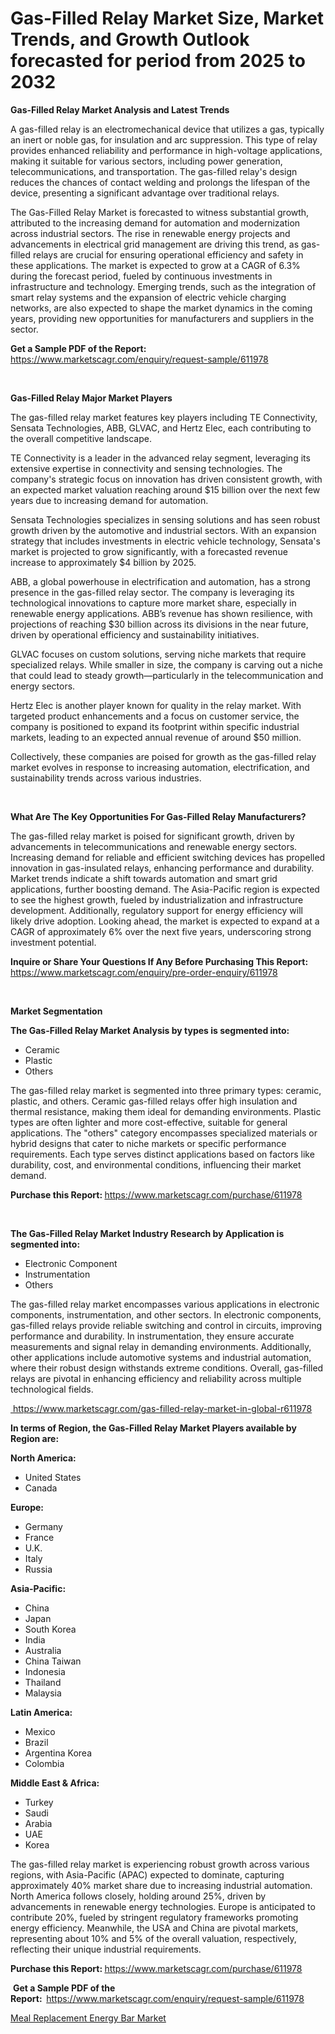 <p><h1>Gas-Filled Relay Market Size, Market Trends, and Growth Outlook forecasted for period from 2025 to 2032</h1></p><p><strong>Gas-Filled Relay Market Analysis and Latest Trends</strong></p>
<p><p>A gas-filled relay is an electromechanical device that utilizes a gas, typically an inert or noble gas, for insulation and arc suppression. This type of relay provides enhanced reliability and performance in high-voltage applications, making it suitable for various sectors, including power generation, telecommunications, and transportation. The gas-filled relay's design reduces the chances of contact welding and prolongs the lifespan of the device, presenting a significant advantage over traditional relays.</p><p>The Gas-Filled Relay Market is forecasted to witness substantial growth, attributed to the increasing demand for automation and modernization across industrial sectors. The rise in renewable energy projects and advancements in electrical grid management are driving this trend, as gas-filled relays are crucial for ensuring operational efficiency and safety in these applications. The market is expected to grow at a CAGR of 6.3% during the forecast period, fueled by continuous investments in infrastructure and technology. Emerging trends, such as the integration of smart relay systems and the expansion of electric vehicle charging networks, are also expected to shape the market dynamics in the coming years, providing new opportunities for manufacturers and suppliers in the sector.</p></p>
<p><strong>Get a Sample PDF of the Report:&nbsp;</strong> <a href="https://www.marketscagr.com/enquiry/request-sample/611978?utm_campaign=2944&utm_medium=2&utm_source=Github&utm_content=ia&utm_term=23032025&utm_id=gas-filled-relay">https://www.marketscagr.com/enquiry/request-sample/611978</a></p>
<p>&nbsp;</p>
<p><strong>Gas-Filled Relay Major Market Players</strong></p>
<p><p>The gas-filled relay market features key players including TE Connectivity, Sensata Technologies, ABB, GLVAC, and Hertz Elec, each contributing to the overall competitive landscape. </p><p>TE Connectivity is a leader in the advanced relay segment, leveraging its extensive expertise in connectivity and sensing technologies. The company's strategic focus on innovation has driven consistent growth, with an expected market valuation reaching around $15 billion over the next few years due to increasing demand for automation.</p><p>Sensata Technologies specializes in sensing solutions and has seen robust growth driven by the automotive and industrial sectors. With an expansion strategy that includes investments in electric vehicle technology, Sensata's market is projected to grow significantly, with a forecasted revenue increase to approximately $4 billion by 2025.</p><p>ABB, a global powerhouse in electrification and automation, has a strong presence in the gas-filled relay sector. The company is leveraging its technological innovations to capture more market share, especially in renewable energy applications. ABB’s revenue has shown resilience, with projections of reaching $30 billion across its divisions in the near future, driven by operational efficiency and sustainability initiatives.</p><p>GLVAC focuses on custom solutions, serving niche markets that require specialized relays. While smaller in size, the company is carving out a niche that could lead to steady growth—particularly in the telecommunication and energy sectors.</p><p>Hertz Elec is another player known for quality in the relay market. With targeted product enhancements and a focus on customer service, the company is positioned to expand its footprint within specific industrial markets, leading to an expected annual revenue of around $50 million.</p><p>Collectively, these companies are poised for growth as the gas-filled relay market evolves in response to increasing automation, electrification, and sustainability trends across various industries.</p></p>
<p>&nbsp;</p>
<p><strong>What Are The Key Opportunities For Gas-Filled Relay Manufacturers?</strong></p>
<p><p>The gas-filled relay market is poised for significant growth, driven by advancements in telecommunications and renewable energy sectors. Increasing demand for reliable and efficient switching devices has propelled innovation in gas-insulated relays, enhancing performance and durability. Market trends indicate a shift towards automation and smart grid applications, further boosting demand. The Asia-Pacific region is expected to see the highest growth, fueled by industrialization and infrastructure development. Additionally, regulatory support for energy efficiency will likely drive adoption. Looking ahead, the market is expected to expand at a CAGR of approximately 6% over the next five years, underscoring strong investment potential.</p></p>
<p><strong>Inquire or Share Your Questions If Any Before Purchasing This Report:</strong> <a href="https://www.marketscagr.com/enquiry/pre-order-enquiry/611978?utm_campaign=2944&utm_medium=2&utm_source=Github&utm_content=ia&utm_term=23032025&utm_id=gas-filled-relay">https://www.marketscagr.com/enquiry/pre-order-enquiry/611978</a></p>
<p>&nbsp;</p>
<p><strong>Market Segmentation</strong></p>
<p><strong>The Gas-Filled Relay Market Analysis by types is segmented into:</strong></p>
<p><ul><li>Ceramic</li><li>Plastic</li><li>Others</li></ul></p>
<p><p>The gas-filled relay market is segmented into three primary types: ceramic, plastic, and others. Ceramic gas-filled relays offer high insulation and thermal resistance, making them ideal for demanding environments. Plastic types are often lighter and more cost-effective, suitable for general applications. The "others" category encompasses specialized materials or hybrid designs that cater to niche markets or specific performance requirements. Each type serves distinct applications based on factors like durability, cost, and environmental conditions, influencing their market demand.</p></p>
<p><strong>Purchase this Report:&nbsp;</strong><a href="https://www.marketscagr.com/purchase/611978?utm_campaign=2944&utm_medium=2&utm_source=Github&utm_content=ia&utm_term=23032025&utm_id=gas-filled-relay">https://www.marketscagr.com/purchase/611978</a></p>
<p>&nbsp;</p>
<p><strong>The Gas-Filled Relay Market Industry Research by Application is segmented into:</strong></p>
<p><ul><li>Electronic Component</li><li>Instrumentation</li><li>Others</li></ul></p>
<p><p>The gas-filled relay market encompasses various applications in electronic components, instrumentation, and other sectors. In electronic components, gas-filled relays provide reliable switching and control in circuits, improving performance and durability. In instrumentation, they ensure accurate measurements and signal relay in demanding environments. Additionally, other applications include automotive systems and industrial automation, where their robust design withstands extreme conditions. Overall, gas-filled relays are pivotal in enhancing efficiency and reliability across multiple technological fields.</p></p>
<p><a href="https://www.marketscagr.com/gas-filled-relay-market-in-global-r611978?utm_campaign=2944&utm_medium=2&utm_source=Github&utm_content=ia&utm_term=23032025&utm_id=gas-filled-relay">&nbsp;https://www.marketscagr.com/gas-filled-relay-market-in-global-r611978</a></p>
<p><strong>In terms of Region, the Gas-Filled Relay Market Players available by Region are:</strong></p>
<p>
    <p> <strong> North America: </strong>
        <ul>
            <li>United States</li>
            <li>Canada</li>
        </ul>
        </p> 
    <p> <strong> Europe: </strong>
        <ul>
            <li>Germany</li>
            <li>France</li>
            <li>U.K.</li>
            <li>Italy</li>
            <li>Russia</li>
        </ul>
        </p> 
    <p> <strong> Asia-Pacific: </strong>
        <ul>
            <li>China</li>
            <li>Japan</li>
            <li>South Korea</li>
            <li>India</li>
            <li>Australia</li>
            <li>China Taiwan</li>
            <li>Indonesia</li>
            <li>Thailand</li>
            <li>Malaysia</li>
        </ul>
        </p> 
    <p> <strong> Latin America: </strong>
        <ul>
            <li>Mexico</li>
            <li>Brazil</li>
            <li>Argentina Korea</li>
            <li>Colombia</li>
        </ul>
        </p> 
    <p> <strong> Middle East & Africa: </strong>
        <ul>
            <li>Turkey</li>
            <li>Saudi</li>
            <li>Arabia</li>
            <li>UAE</li>
            <li>Korea</li>
        </ul>
    </p>
    </p>
<p><p>The gas-filled relay market is experiencing robust growth across various regions, with Asia-Pacific (APAC) expected to dominate, capturing approximately 40% market share due to increasing industrial automation. North America follows closely, holding around 25%, driven by advancements in renewable energy technologies. Europe is anticipated to contribute 20%, fueled by stringent regulatory frameworks promoting energy efficiency. Meanwhile, the USA and China are pivotal markets, representing about 10% and 5% of the overall valuation, respectively, reflecting their unique industrial requirements.</p></p>
<p><strong>Purchase this Report: </strong><a href="https://www.marketscagr.com/purchase/611978?utm_campaign=2944&utm_medium=2&utm_source=Github&utm_content=ia&utm_term=23032025&utm_id=gas-filled-relay">https://www.marketscagr.com/purchase/611978</a></p>
<p>&nbsp;<strong>Get a Sample PDF of the Report:&nbsp;&nbsp;</strong><a href="https://www.marketscagr.com/enquiry/request-sample/611978?utm_campaign=2944&utm_medium=2&utm_source=Github&utm_content=ia&utm_term=23032025&utm_id=gas-filled-relay">https://www.marketscagr.com/enquiry/request-sample/611978</a></p>
<p><strong></strong></p>
<p><p><a href="https://github.com/vitrilaoire/Market-Research-Report-List-1/blob/main/meal-replacement-energy-bar-market.md?utm_campaign=2944&utm_medium=2&utm_source=Github&utm_content=ia&utm_term=23032025&utm_id=gas-filled-relay">Meal Replacement Energy Bar Market</a></p></p>